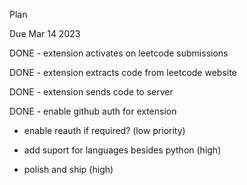 Plan

Due Mar 14 2023

DONE - extension activates on leetcode submissions

DONE - extension extracts code from leetcode website

DONE - extension sends code to server

DONE - enable github auth for extension

- enable reauth if required? (low priority)

- add suport for languages besides python (high)

- polish and ship (high)

